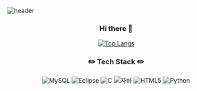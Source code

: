 ![header](https://capsule-render.vercel.app/api?type=soft&color=auto&height=100&section=header&text=Hi%20!%20I'm%20Yoon%20A%20!&fontSize=40)

<h3 align="center"> 
  Hi there 👋
</h3>

<div align=center>
  
[![Top Langs](https://github-readme-stats.vercel.app/api/top-langs/?username=yoonaori)](https://github.com/yoonaori/github-readme-stats)
</div>


<h3 align="center">
  ✏️ Tech Stack ✏️
</h3>

<div align=center>
  
  ![MySQL](https://img.shields.io/badge/MySQL-4479A1.svg?style=flat-square&logo=mysql&logoColor=white)
  ![Eclipse](https://img.shields.io/badge/Eclipse-FE7A16.svg?style=flat-square&logo=Eclipse&logoColor=white)
  ![C](https://img.shields.io/badge/C-A8B9CC.svg?style=flat-square&logo=C&logoColor=white)
  ![자바](https://img.shields.io/badge/-JAVA-007396?style=flat-square&logo=Java&logoColor=ffffff)
  ![HTML5](https://img.shields.io/badge/HTML5-%23E34F26.svg?style=flat-square&logo=html5&logoColor=white)
  ![Python](https://img.shields.io/badge/Python-3766AB?style=flat-square&logo=Python&logoColor=white)
</div>
